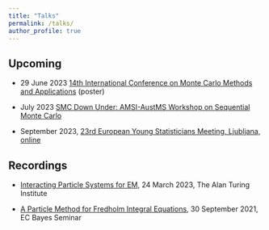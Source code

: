 ```yaml
---
title: "Talks"
permalink: /talks/
author_profile: true
---
```


## Upcoming 

* 29 June 2023 [14th International Conference on Monte Carlo Methods and Applications](https://mcm2023.sciencesconf.org/resource/page/id/5) (poster)

* July 2023 [SMC Down Under: AMSI-AustMS Workshop on Sequential Monte Carlo](https://research.qut.edu.au/qutcds/events/smc-down-under-23/)

* September 2023, [23rd European Young Statisticians Meeting, Ljubljana, online](https://sites.google.com/view/eysm2023/home?authuser=0)

## Recordings

* [Interacting Particle Systems for EM](https://www.youtube.com/watch?v=Rg1dG8pifU0&ab_channel=TheAlanTuringInstitute), 24 March 2023, The Alan Turing Institute

* [A Particle Method for Fredholm Integral Equations](https://www.youtube.com/watch?v=2rwDxdusAvw&ab_channel=ACEMS-ARCCentreofExcellenceforMathematical%26StatisticalFrontiers), 30 September 2021, EC Bayes Seminar

